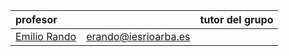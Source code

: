 <!-- TITLE: Lenguas Clásicas -->
| profesor                                               |                          |tutor del grupo|
|:-------------------------------------------------------|-------------------------:|:-:|
|[Emilio Rando](/departamento/clasicas/erando)                      |erando@iesrioarba.es       ||


